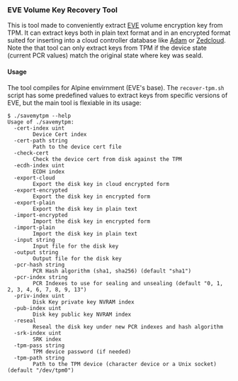 ### EVE Volume Key Recovery Tool
This is tool made to conveniently extract [EVE](https://github.com/lf-edge/eve/) volume encryption key from TPM. It can extract keys both in plain text format and in an encrypted format suited for inserting into a cloud controller database like [Adam](https://github.com/lf-edge/adam) or [Zedcloud](https://zededa.com/). Note the that tool can only extract keys from TPM if the device state (current PCR values) match the original state where key was seald.

#### Usage
The tool compiles for Alpine envirnment (EVE's base). The `recover-tpm.sh` script has some predefined values to extract keys from specific versions of EVE, but the main tool is flexiable in its usage: 

```text
$ ./savemytpm --help
Usage of ./savemytpm:
  -cert-index uint
    	Device Cert index
  -cert-path string
    	Path to the device cert file
  -check-cert
    	Check the device cert from disk against the TPM
  -ecdh-index uint
    	ECDH index
  -export-cloud
    	Export the disk key in cloud encrypted form
  -export-encrypted
    	Export the disk key in encrypted form
  -export-plain
    	Export the disk key in plain text
  -import-encrypted
    	Import the disk key in encrypted form
  -import-plain
    	Import the disk key in plain text
  -input string
    	Input file for the disk key
  -output string
    	Output file for the disk key
  -pcr-hash string
    	PCR Hash algorithm (sha1, sha256) (default "sha1")
  -pcr-index string
    	PCR Indexes to use for sealing and unsealing (default "0, 1, 2, 3, 4, 6, 7, 8, 9, 13")
  -priv-index uint
    	Disk Key private key NVRAM index
  -pub-index uint
    	Disk key public key NVRAM index
  -reseal
    	Reseal the disk key under new PCR indexes and hash algorithm
  -srk-index uint
    	SRK index
  -tpm-pass string
    	TPM device password (if needed)
  -tpm-path string
    	Path to the TPM device (character device or a Unix socket) (default "/dev/tpm0")
```